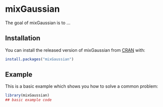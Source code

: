 
# mixGaussian

<!-- badges: start -->
<!-- badges: end -->

The goal of mixGaussian is to ...

## Installation

You can install the released version of mixGaussian from [CRAN](https://CRAN.R-project.org) with:

``` r
install.packages("mixGaussian")
```

## Example

This is a basic example which shows you how to solve a common problem:

``` r
library(mixGaussian)
## basic example code
```

